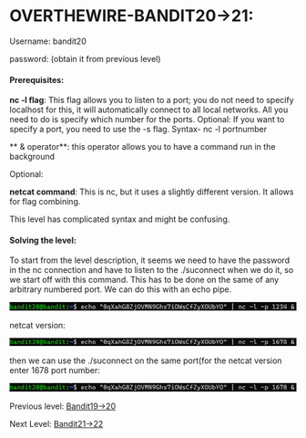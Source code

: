 # OVERTHEWIRE-BANDIT20->21:















Username: bandit20





password: <Redacted>(obtain it from previous level)







#### Prerequisites:



**nc -l flag**: This flag allows you to listen to a port; you do not need to specify localhost for this, it will automatically connect to all local networks. All you need to do is specify which number for the ports. Optional: If you want to specify a port, you need to use the -s flag. Syntax- nc -l portnumber

** & operator**: this operator allows you to have a command run in the background



Optional:

**netcat command**: This is nc, but it uses a slightly different version. It allows for flag combining.


This level has complicated syntax and might be confusing.


#### Solving the level:

To start from the level description, it seems we need to have the password in the nc connection and have to listen to the ./suconnect when we do it, so we start off with this command. This has to be done on the same of any arbitrary numbered port. We can do this with an echo pipe.





![Image couldn't load](images/Screenshot-Bandit20-1.png)

netcat version:


![Image couldn't load](images/Screenshot-Bandit20-2.png)


then we can use the ./suconnect on the same port(for the netcat version enter 1678 port number:

![Image couldn't load](images/Screenshot-Bandit20-2.png)


Previous level: [Bandit19->20](../Bandit19/writeup.md.md)







Next Level: [Bandit21->22](../Bandit21/writeup.md.md)


